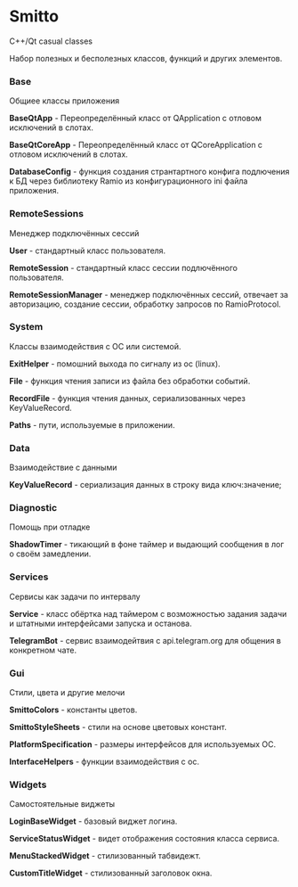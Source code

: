 # Smitto

C++/Qt casual classes

Набор полезных и бесполезных классов, функций и других элементов.

### Base
Общиее классы приложения

**BaseQtApp** - Переопределённый класс от QApplication с отловом исключений в слотах.

**BaseQtCoreApp**  - Переопределённый класс от QCoreApplication с отловом исключений в слотах.

**DatabaseConfig** - функция создания странтартного конфига подлючения к БД через библиотеку Ramio из конфигурационного ini файла приложения.

### RemoteSessions
Менеджер подключённых сессий

**User** - стандартный класс пользователя.

**RemoteSession** - стандартный класс сессии подлючённого пользователя.

**RemoteSessionManager** - менеджер подключённых сессий, отвечает за авторизацию, создание сессии, обработку запросов по RamioProtocol.

### System
Классы взаимодействия с ОС или системой.

**ExitHelper** - помошний выхода по сигналу из ос (linux).

**File** - функция чтения записи из файла без обработки событий.

**RecordFile** - функция чтения данных, сериализованных через KeyValueRecord.

**Paths** - пути, используемые в приложении.

### Data
Взаимодействие с данными

**KeyValueRecord** - сериализация данных в строку вида ключ:значение;

### Diagnostic
Помощь при отладке

**ShadowTimer** - тикающий в фоне таймер и выдающий сообщения в лог о своём замедлении.


### Services
Сервисы как задачи по интервалу

**Service** - класс обёртка над таймером с возможностью задания задачи и штатными интерфейсами запуска и останова.

**TelegramBot** - сервис взаимодейтвия с api.telegram.org для общения в конкретном чате.


### Gui
Стили, цвета и другие мелочи

**SmittoColors** - константы цветов.

**SmittoStyleSheets** - стили на основе цветовых констант.

**PlatformSpecification** - размеры интерфейсов для используемых ОС.

**InterfaceHelpers** - функции взаимодействия с ос.

### Widgets
Самостоятельные виджеты

**LoginBaseWidget** - базовый виджет логина.

**ServiceStatusWidget** - видет отображения состояния класса сервиса.

**MenuStackedWidget** - стилизованный табвидежт.

**CustomTitleWidget** - стилизованный заголовок окна.
